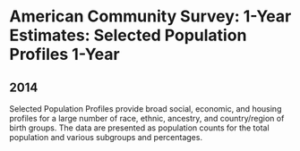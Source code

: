# American Community Survey: 1-Year Estimates: Selected Population Profiles 1-Year

## 2014

<p>Selected Population Profiles provide broad social, economic, and housing
profiles for a large number of race, ethnic, ancestry, and country/region of
birth groups. The data are presented as population counts for the total
population and various subgroups and percentages.</p>

